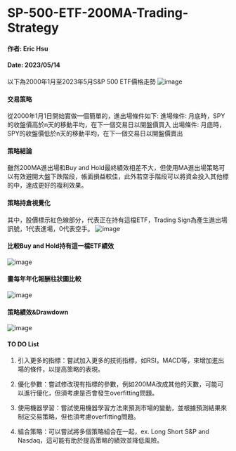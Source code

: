# SP-500-ETF-200MA-Trading-Strategy
#### 作者: Eric Hsu         
#### Date: 2023/05/14


以下為2000年1月至2023年5月S&P 500 ETF價格走勢
![image](https://github.com/EricHsu10/SP-500-ETF-200MA-Trading-Strategy/assets/111495932/6aefee9c-0b09-4b01-8e29-0fdfc93a2ed6)


#### 交易策略
從2000年1月1日開始實做一個簡單的，進出場條件如下:
進場條件:
月底時，SPY的收盤價高於n天的移動平均，在下一個交易日以開盤價買入
出場條件:
月底時，SPY的收盤價低於n天的移動平均，在下一個交易日以開盤價賣出


#### 策略結論
雖然200MA進出場和Buy and Hold最終績效相差不大，但使用MA進出場策略可以有效避開大盤下跌階段，帳面損益較佳，此外若空手階段可以將資金投入其他標的中，達成更好的複利效果。

#### 策略持倉視覺化
其中，股價標示紅色線部分，代表正在持有這檔ETF，Trading Sign為產生進出場訊號，1代表進場，0代表空手。
![image](https://github.com/EricHsu10/SP-500-ETF-200MA-Trading-Strategy/assets/111495932/506f529b-1d6a-4878-82af-c5ae5a51a503)

#### 比較Buy and Hold持有這一檔ETF績效
![image](https://github.com/EricHsu10/SP-500-ETF-200MA-Trading-Strategy/assets/111495932/1e5c3ca3-6f30-4e58-9d3f-9468b2de1f89)

#### 畫每年年化報酬柱狀圖比較
![image](https://github.com/EricHsu10/SP-500-ETF-200MA-Trading-Strategy/assets/111495932/2e2362c2-953f-4aec-8507-702f49e217e0)

#### 策略績效&Drawdown
![image](https://github.com/EricHsu10/SP-500-ETF-200MA-Trading-Strategy/assets/111495932/4a4962cd-30c7-4584-87f7-7604a4f7dcf8)

#### TO DO List
1. 引入更多的指標：嘗試加入更多的技術指標，如RSI，MACD等，來增加進出場的條件，以提高策略的表現。

2. 優化參數：嘗試修改現有指標的參數，例如200MA改成其他的天數，可能可以進行優化，但須考慮是否會發生overfitting問題。

3. 使用機器學習：嘗試使用機器學習方法來預測市場的變動，並根據預測結果來制定交易策略，但也須考慮overfitting問題。

4. 組合策略：可以嘗試將多個策略組合在一起，ex. Long Short S&P and Nasdaq，這可能有助於提高策略的績效並降低風險。
